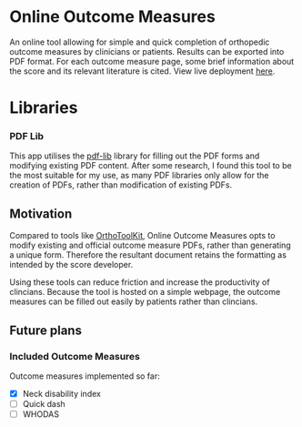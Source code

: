 # Online Outcome Measures
An online tool allowing for simple and quick completion of orthopedic outcome measures by clinicians or patients. Results can be exported into PDF format. For each outcome measure page, some brief information about the score and its relevant literature is cited. View live deployment [here](http://www.coopersimpson.com/online-outcome-measures/).

# Libraries
### PDF Lib
This app utilises the [pdf-lib](https://pdf-lib.js.org/) library for filling out the PDF forms and modifying existing PDF content. After some research, I found this tool to be the most suitable for my use, as many PDF libraries only allow for the creation of PDFs, rather than modification of existing PDFs.

## Motivation
Compared to tools like [OrthoToolKit](https://orthotoolkit.com/), Online Outcome Measures opts to modify existing and official outcome measure PDFs, rather than generating a unique form. Therefore the resultant document retains the formatting as intended by the score developer.

Using these tools can reduce friction and increase the productivity of clincians. Because the tool is hosted on a simple webpage, the outcome measures can be filled out easily by patients rather than clincians.

## Future plans
### Included Outcome Measures
Outcome measures implemented so far:
- [x] Neck disability index
- [ ] Quick dash
- [ ] WHODAS